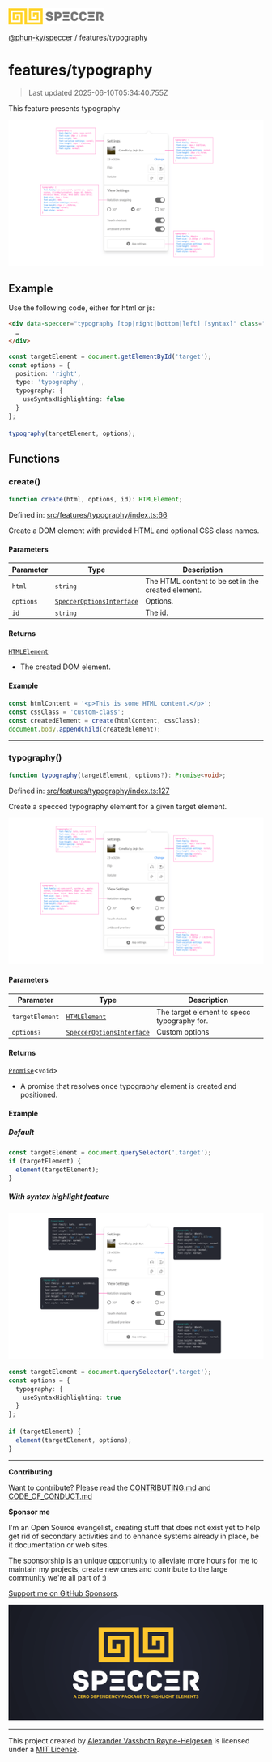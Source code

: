 <div><img alt="SPECCER logo" src="https://raw.githubusercontent.com/phun-ky/speccer/main/public/logo-speccer-horizontal-colored-package.svg?raw=true" style="max-height:32px;"/></div>

[@phun-ky/speccer](../README.md) / features/typography

# features/typography

> Last updated 2025-06-10T05:34:40.755Z

This feature presents typography

![pin](https://github.com/phun-ky/speccer/blob/main/public/speccer-typography-light.png?raw=true)

## Example

Use the following code, either for html or js:

```html
<div data-speccer="typography [top|right|bottom|left] [syntax]" class="...">
  …
</div>
```

```ts
const targetElement = document.getElementById('target');
const options = {
  position: 'right',
  type: 'typography',
  typography: {
    useSyntaxHighlighting: false
  }
};

typography(targetElement, options);
```

## Functions

### create()

```ts
function create(html, options, id): HTMLElement;
```

Defined in:
[src/features/typography/index.ts:66](https://github.com/phun-ky/speccer/blob/main/src/features/typography/index.ts#L66)

Create a DOM element with provided HTML and optional CSS class names.

#### Parameters

| Parameter | Type                                                                     | Description                                        |
| --------- | ------------------------------------------------------------------------ | -------------------------------------------------- |
| `html`    | `string`                                                                 | The HTML content to be set in the created element. |
| `options` | [`SpeccerOptionsInterface`](../types/speccer.md#specceroptionsinterface) | Options.                                           |
| `id`      | `string`                                                                 | The id.                                            |

#### Returns

[`HTMLElement`](https://developer.mozilla.org/docs/Web/API/HTMLElement)

- The created DOM element.

#### Example

```ts
const htmlContent = '<p>This is some HTML content.</p>';
const cssClass = 'custom-class';
const createdElement = create(htmlContent, cssClass);
document.body.appendChild(createdElement);
```

---

### typography()

```ts
function typography(targetElement, options?): Promise<void>;
```

Defined in:
[src/features/typography/index.ts:127](https://github.com/phun-ky/speccer/blob/main/src/features/typography/index.ts#L127)

Create a specced typography element for a given target element.

![typography](https://github.com/phun-ky/speccer/blob/main/public/speccer-typography-light.png?raw=true)

#### Parameters

| Parameter       | Type                                                                     | Description                                 |
| --------------- | ------------------------------------------------------------------------ | ------------------------------------------- |
| `targetElement` | [`HTMLElement`](https://developer.mozilla.org/docs/Web/API/HTMLElement)  | The target element to specc typography for. |
| `options?`      | [`SpeccerOptionsInterface`](../types/speccer.md#specceroptionsinterface) | Custom options                              |

#### Returns

[`Promise`](https://developer.mozilla.org/docs/Web/JavaScript/Reference/Global_Objects/Promise)<`void`>

- A promise that resolves once typography element is created and positioned.

#### Example

##### Default

```ts
const targetElement = document.querySelector('.target');
if (targetElement) {
  element(targetElement);
}
```

##### With syntax highlight feature

![typography](https://github.com/phun-ky/speccer/blob/main/public/speccer-typography-syntax-light.png?raw=true)

```ts
const targetElement = document.querySelector('.target');
const options = {
  typography: {
    useSyntaxHighlighting: true
  }
};

if (targetElement) {
  element(targetElement, options);
}
```

---

**Contributing**

Want to contribute? Please read the
[CONTRIBUTING.md](https://github.com/phun-ky/speccer/blob/main/CONTRIBUTING.md)
and
[CODE_OF_CONDUCT.md](https://github.com/phun-ky/speccer/blob/main/CODE_OF_CONDUCT.md)

**Sponsor me**

I'm an Open Source evangelist, creating stuff that does not exist yet to help
get rid of secondary activities and to enhance systems already in place, be it
documentation or web sites.

The sponsorship is an unique opportunity to alleviate more hours for me to
maintain my projects, create new ones and contribute to the large community
we're all part of :)

[Support me on GitHub Sponsors](https://github.com/sponsors/phun-ky).

![Speccer banner, with logo and slogan: A zero dependency package to annotate or highlight elements](https://github.com/phun-ky/speccer/blob/main/public/speccer-banner.png?raw=true)

---

This project created by [Alexander Vassbotn Røyne-Helgesen](http://phun-ky.net)
is licensed under a [MIT License](https://choosealicense.com/licenses/mit/).
